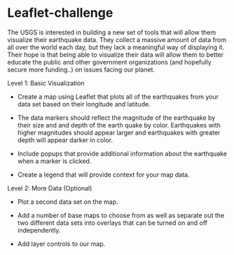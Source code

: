 # Leaflet-challenge

The USGS is interested in building a new set of tools that will allow them visualize their earthquake data. They collect a massive amount of data from all over the world each day, but they lack a meaningful way of displaying it. Their hope is that being able to visualize their data will allow them to better educate the public and other government organizations (and hopefully secure more funding..) on issues facing our planet.

Level 1: Basic Visualization

* Create a map using Leaflet that plots all of the earthquakes from your data set based on their longitude and latitude.

* The data markers should reflect the magnitude of the earthquake by their size and and depth of the earth quake by color. Earthquakes with higher magnitudes should appear larger and earthquakes with greater depth will appear darker in color.

* Include popups that provide additional information about the earthquake when a marker is clicked.

* Create a legend that will provide context for your map data.


Level 2: More Data (Optional)

* Plot a second data set on the map.

* Add a number of base maps to choose from as well as separate out the two different data sets into overlays that can be turned on and off independently.

* Add layer controls to our map.
